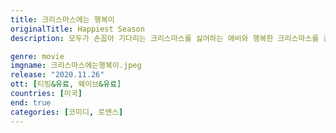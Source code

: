 ```yaml
---
title: 크리스마스에는 행복이
originalTitle: Happiest Season
description: 모두가 손꼽아 기다리는 크리스마스를 싫어하는 애비와 행복한 크리스마스를 꿈꾸는 하퍼. 애비에게 즐거운 크리스마스 추억을 선물하고 싶은 하퍼는 자신의 집에 애비를 초대해 가족들과 함께 5일 동안 연휴를 보낼 것을 제안한다. 한편,하퍼 역시 애비를 위해 단 하나뿐인 선물을 준비하지만 하퍼의 가족들로 인해 애비의 계획은 계속 틀어지기만 하는데… 과연 두 사람은 서로에게 가장 특별한 크리스마스를 선물할 수 있을까? 올겨울, 가장 행복한 크리스마스가 찾아옵니다!

genre: movie
imgname: 크리스마스에는행복이.jpeg
release: "2020.11.26"
ott: [티빙&유료, 웨이브&유료]
countries: [미국]
end: true
categories: [코미디, 로맨스]
---
```

